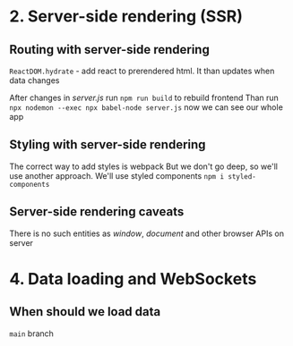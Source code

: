 # 2. Server-side rendering (SSR)

## Routing with server-side rendering

`ReactDOM.hydrate` - add react to prerendered html. It than updates when data changes

After changes in _server.js_ run `npm run build` to rebuild frontend
Than run `npx nodemon --exec npx babel-node server.js`
now we can see our whole app

## Styling with server-side rendering

The correct way to add styles is webpack
But we don't go deep, so we'll use another approach.
We'll use styled components
`npm i styled-components`

## Server-side rendering caveats

There is no such entities as _window_, _document_ and other browser APIs on server

# 4. Data loading and WebSockets

## When should we load data

`main` branch
